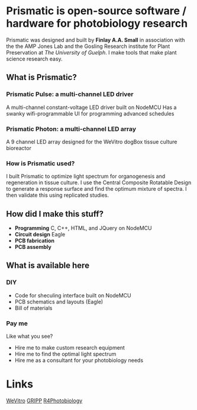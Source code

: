 # Prismatic is open-source software / hardware for photobiology research 
Prismatic was designed and built by **Finlay A.A. Small** in association with the the AMP Jones Lab and the Gosling Research institute for Plant Preservation at *The University of Guelph*.
I make tools that make plant science research easy.


## What is Prismatic?
### Prismatic Pulse: a multi-channel LED driver
A multi-channel constant-voltage LED driver built on NodeMCU
Has a swanky wifi-programmable UI for programming advanced schedules

### Prismatic Photon: a multi-channel LED array
A 9 channel LED array designed for the WeVitro dogBox tissue culture bioreactor

### How is Prismatic used?
I built Prismatic to optimize light spectrum for organogenesis and regeneration in tissue culture. I use the Central Composite Rotatable Design to generate a response surface and find the optimum mixture of spectra. I then validate this using replicated studies. 

## How did I make this stuff?
* **Programming** C, C++, HTML, and JQuery on NodeMCU
* **Circuit design** Eagle
* **PCB fabrication**
* **PCB assembly**

## What is available here
### DIY
* Code for sheculing interface built on NodeMCU
* PCB schematics and layouts (Eagle)
* Bill of materials

### Pay me
Like what you see? 
* Hire me to make custom research equipment 
* Hire me to find the optimal light spectrum
* Hire me as a consultant for your photobiology needs

# Links
[WeVitro](https://wevitro.com/)
[GRIPP](Http://http://gripp.ca/)
[R4Photobiology](https://www.r4photobiology.info/)
